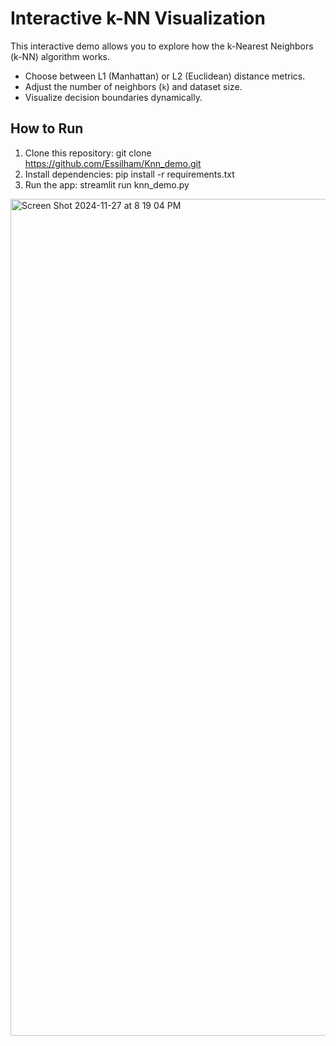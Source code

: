# Interactive k-NN Visualization

This interactive demo allows you to explore how the k-Nearest Neighbors (k-NN) algorithm works.
- Choose between L1 (Manhattan) or L2 (Euclidean) distance metrics.
- Adjust the number of neighbors (`k`) and dataset size.
- Visualize decision boundaries dynamically.

## How to Run

1. Clone this repository:
git clone https://github.com/Essilham/Knn_demo.git
2. Install dependencies:
pip install -r requirements.txt
3. Run the app:
streamlit run knn_demo.py


<img width="1339" alt="Screen Shot 2024-11-27 at 8 19 04 PM" src="https://github.com/user-attachments/assets/efec41d8-83e6-4426-a460-897ba2d8ae34">


